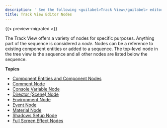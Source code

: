 ```yaml
---
description: ' See the following <guilabel>Track View</guilabel> editor nodes in Open 3D Engine. '
title: Track View Editor Nodes
---
```


{{< preview-migrated >}}

The Track View offers a variety of nodes for specific purposes. Anything part of the sequence is considered a *node*. Nodes can be a reference to existing component entities or added to a sequence. The top-level node in the tree view is the sequence and all other nodes are listed below the sequence.

**Topics**
+ [Component Entities and Component Nodes](/docs/user-guide/visualization/cinematics/track-view/nodes-component-entity.md)
+ [Comment Node](/docs/user-guide/visualization/cinematics/track-view/nodes-comment.md)
+ [Console Variable Node](/docs/user-guide/visualization/cinematics/track-view/nodes-cvar.md)
+ [Director (Scene) Node](/docs/user-guide/visualization/cinematics/track-view/nodes-director.md)
+ [Environment Node](/docs/user-guide/visualization/cinematics/track-view/nodes-environment.md)
+ [Event Node](/docs/user-guide/visualization/cinematics/track-view/nodes-event.md)
+ [Material Node](/docs/user-guide/visualization/cinematics/track-view/nodes-material.md)
+ [Shadows Setup Node](/docs/user-guide/visualization/cinematics/track-view/nodes-shadows.md)
+ [Full Screen Effect Nodes](/docs/user-guide/visualization/cinematics/track-view/nodes-full-screen-intro.md)
